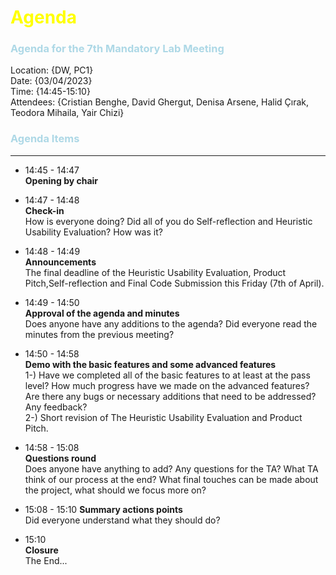# <span style="color:Yellow">Agenda</span>

### <span style="color:LightBlue">Agenda for the 7th Mandatory Lab Meeting</span>


Location:       {DW, PC1}\
Date:           {03/04/2023}\
Time:           {14:45-15:10}\
Attendees:      {Cristian Benghe, David Ghergut, Denisa Arsene, Halid Çırak, Teodora Mihaila, Yair Chizi}


### <span style="color:LightBlue">Agenda Items</span>
---
* 14:45 - 14:47   
  **Opening by chair**

* 14:47 - 14:48   
  **Check-in** <br />
  How is everyone doing? Did all of you do Self-reflection and Heuristic Usability Evaluation? How was it?

* 14:48 - 14:49   
  **Announcements** <br />
  The final deadline of the Heuristic Usability Evaluation, Product Pitch,Self-reflection and Final Code Submission this Friday (7th of April). 

* 14:49 - 14:50 <br />
  **Approval of the agenda and minutes** <br />
  Does anyone have any additions to the agenda?
  Did everyone read the minutes from the previous meeting?


* 14:50 - 14:58  <br />
  **Demo with the basic features and some advanced features** <br />
  1-) Have we completed all of the basic features to at least at the pass level? How much progress have we made on the advanced features? Are there any bugs or necessary additions that need to be addressed? Any feedback?
  <br />
  2-) Short revision of The Heuristic Usability Evaluation and Product Pitch.

* 14:58 - 15:08 <br />
  **Questions round** <br />
  Does anyone have anything to add?  Any questions for the TA? What TA think of our process at the end? What final touches can be made about the project, what should we focus more on?<br />

* 15:08 - 15:10
  **Summary actions points** <br />
  Did everyone understand what they should do? <br />
* 15:10 <br />
  **Closure** <br />
  The End... <br />



